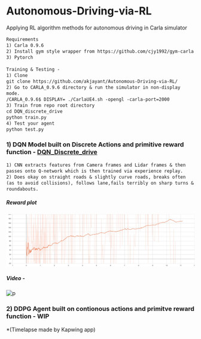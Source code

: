 # Autonomous-Driving-via-RL
Applying RL algorithm methods for autonomous driving in Carla simulator

    Requirements
    1) Carla 0.9.6
    2) Install gym style wrapper from https://github.com/cjy1992/gym-carla
    3) Pytorch
    
    Training & Testing -
    1) Clone
    git clone https://github.com/akjayant/Autonomous-Driving-via-RL/
    2) Go to CARLA_0.9.6 directory & run the simulator in non-display mode.
    /CARLA_0.9.6$ DISPLAY= ./CarlaUE4.sh -opengl -carla-port=2000
    3) Train from repo root directory
    cd DQN_discrete_drive
    python train.py
    4) Test your agent
    python test.py
  

### 1) DQN Model built on Discrete Actions and primitive reward function - [DQN_Discrete_drive](https://github.com/akjayant/Autonomous-Driving-via-RL/tree/main/DQN_Discrete_drive)
    1) CNN extracts features from Camera frames and Lidar frames & then passes onto Q-network which is then trained via experience replay.
    2) Does okay on straight roads & slightly curve roads, breaks often (as to avoid collisions), follows lane,fails terribly on sharp turns & roundabouts.

##### Reward plot
   ![p](https://github.com/akjayant/Autonomous-Driving-via-RL/blob/main/DQN_Discrete_drive/training_plot.jpg)
      
##### Video  -
  ![p](https://github.com/akjayant/Autonomous-Driving-via-RL/blob/main/DQN_Discrete_drive/runs/video.gif)
 
### 2) DDPG Agent built on contionous actions and primitve reward function - WIP
 *(Timelapse made by Kapwing app)
